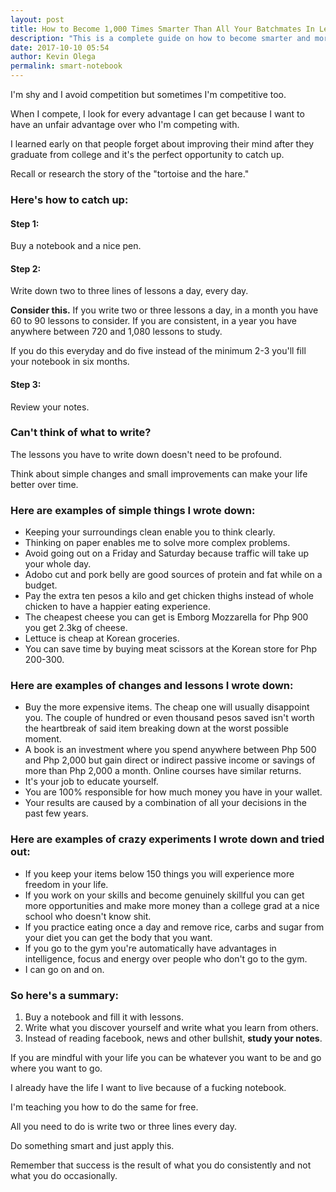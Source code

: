 ```yaml
---
layout: post
title: How to Become 1,000 Times Smarter Than All Your Batchmates In Less Than A Year
description: "This is a complete guide on how to become smarter and more competitive than everyone you met in school."
date: 2017-10-10 05:54
author: Kevin Olega
permalink: smart-notebook
---
```


I'm shy and I avoid competition but sometimes I'm competitive too. 

When I compete, I look for every advantage I can get because I want to have an unfair advantage over who I'm competing with.

I learned early on that people forget about improving their mind after they graduate from college and it's the perfect opportunity to catch up.

Recall or research the story of the "tortoise and the hare."

### Here's how to catch up:

#### Step 1:

Buy a notebook and a nice pen.

#### Step 2:

Write down two to three lines of lessons a day, every day.

**Consider this.** If you write two or three lessons a day, in a month you have 60 to 90 lessons to consider. If you are consistent, in a year you have anywhere between 720 and 1,080 lessons to study.

If you do this everyday and do five instead of the minimum 2-3 you'll fill your notebook in six months.


#### Step 3: 

Review your notes.

### Can't think of what to write?

The lessons you have to write down doesn't need to be profound.

Think about simple changes and small improvements can make your life better over time.


### Here are examples of simple things I wrote down:

- Keeping your surroundings clean enable you to think clearly.
- Thinking on paper enables me to solve more complex problems.
- Avoid going out on a Friday and Saturday because traffic will take up your whole day.
- Adobo cut and pork belly are good sources of protein and fat while on a budget.
- Pay the extra ten pesos a kilo and get chicken thighs instead of whole chicken to have a happier eating experience.
- The cheapest cheese you can get is Emborg Mozzarella for Php 900 you get 2.3kg of cheese.
- Lettuce is cheap at Korean groceries.
- You can save time by buying meat scissors at the Korean store for Php 200-300.

### Here are examples of changes and lessons I wrote down:

- Buy the more expensive items. The cheap one will usually disappoint you. The couple of hundred or even thousand pesos saved isn't worth the heartbreak of said item breaking down at the worst possible moment.
- A book is an investment where you spend anywhere between Php 500 and Php 2,000 but gain direct or indirect passive income or savings of more than Php 2,000 a month. Online courses have similar returns.
- It's your job to educate yourself.
- You are 100% responsible for how much money you have in your wallet.
- Your results are caused by a combination of all your decisions in the past few years.




### Here are examples of crazy experiments I wrote down and tried out:

- If you keep your items below 150 things you will experience more freedom in your life.
- If you work on your skills and become genuinely skillful you can get more opportunities and make more money than a college grad at a nice school who doesn't know shit.
- If you practice eating once a day and remove rice, carbs and sugar from your diet you can get the body that you want.
- If you go to the gym you're automatically have advantages in intelligence, focus and energy over people who don't go to the gym.
- I can go on and on.

### So here's a summary:

1. Buy a notebook and fill it with lessons.
2. Write what you discover yourself and write what you learn from others.
3. Instead of reading facebook, news and other bullshit, **study your notes**.

If you are mindful with your life you can be whatever you want to be and go where you want to go.

I already have the life I want to live because of a fucking notebook.

I'm teaching you how to do the same for free.

All you need to do is write two or three lines every day.

Do something smart and just apply this.

Remember that success is the result of what you do consistently and not what you do occasionally.

